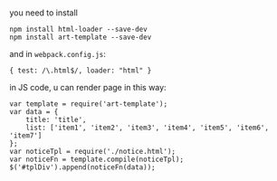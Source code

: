 
### 

you need to install 

```
npm install html-loader --save-dev
npm install art-template --save-dev
```

and in `webpack.config.js`:

```
{ test: /\.html$/, loader: "html" }
```

in JS code, u can render page in this way:

```
var template = require('art-template');
var data = {
    title: 'title',
    list: ['item1', 'item2', 'item3', 'item4', 'item5', 'item6', 'item7']
};
var noticeTpl = require('./notice.html');
var noticeFn = template.compile(noticeTpl);
$('#tplDiv').append(noticeFn(data));
```

